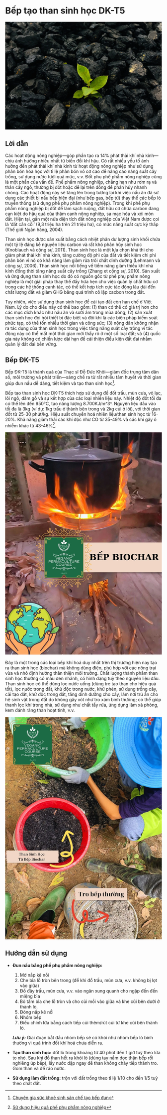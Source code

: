 # Bếp tạo than sinh học DK-T5

![bio-char-4](../../assets/images/biochar/bio-char-4.webp)

## Lời dẫn

Các hoạt động nông nghiệp&mdash;góp phần tạo ra 14% phát thải khí nhà kính&mdash;chịu ảnh hưởng nhiều nhất từ ​​biến đổi khí hậu. Có rất nhiều yếu tố ảnh hưởng đến phát thải khí nhà kính từ hoạt động nông nghiệp như sử dụng phân bón hóa học với tỉ lệ phân bón vô cơ cao để nâng cao năng suất cây trồng, sử dụng nước tưới quá mức, v.v. Đốt phụ phế phẩm nông nghiệp cũng là một phần của vấn đề. Phế phẩm nông nghiệp, chẳng hạn như rơm rạ và thân cây ngô, thường bị đốt hoặc để lại trên đồng để phân hủy nhanh chóng. Các hoạt động này sẽ tăng lên trong tương lai khi việc nấu ăn đã sử dụng các thiết bị nấu bếp hiện đại (như bếp gas, bếp từ) thay thế các bếp lò truyền thống (sử dụng phế phụ phẩm nông nghiệp). Trong khi phế phụ phẩm nông nghiệp bị đốt để làm sạch ruộng, đất hữu cơ chứa carbon đang cạn kiệt do hậu quả của thâm canh nông nghiệp, sa mạc hóa và xói mòn đất. Hiện tại, gần một nửa diện tích đất nông nghiệp của Việt Nam được coi là ‘đất cằn cỗi’ (9,3 triệu ha trên 21 triệu ha), có mức năng suất cực kỳ thấp (Thế giới Ngân hàng, 2004).

Than sinh học được sản xuất bằng cách nhiệt phân dư lượng sinh khối chứa một tỷ lệ đáng kể nguyên liệu carbon và rất khó phân hủy sinh học (Knoblauch và cộng sự, 2011). Than sinh học là một lựa chọn khả thi cho giảm phát thải khí nhà kính, tăng cường độ phì của đất và tiết kiệm chi phí phân bón vì nó có khả năng làm giảm rửa trôi chất dinh dưỡng (Lehmann và cộng sự, 2006). Than sinh học nổi tiếng về tiềm năng giảm thiểu khí nhà kính đồng thời tăng năng suất cây trồng (Zhang et cộng sự, 2010). Sản xuất và ứng dụng than sinh học do đó có nguồn gốc từ phế phụ phẩm nông nghiệp là một giải pháp thay thế đầy hứa hẹn cho việc quản lý chất hữu cơ trong các hệ thống canh tác, có thể kết hợp tích cực tác động lâu dài đến chất lượng đất và giảm GHG bằng quá trình cô lập cacbon trong đất.

Tuy nhiên, việc sử dụng than sinh học để cải tạo đất còn hạn chế ở Việt Nam. Lý do cho điều này có thể bao gồm: (1) than có thể có giá trị hơn cho các mục đích khác như nấu ăn và sưởi ấm trong mùa đông; (2) sản xuất than sinh học đòi hỏi thiết bị đặc biệt và đôi khi là các biện pháp kiểm soát phức tạp, có thể tốn nhiều thời gian và công sức; (3) nông dân không nhận ra tác dụng của than sinh học trong việc tăng năng suất cây trồng vì tác động này có thể mất một thời gian mới thấy rõ ở một số loại đất; và (4) quốc gia này không có chiến lược dài hạn để cải thiện điều kiện đất đai nhằm quản lý đất đai bền vững.

## Bếp ĐK-T5

Bếp ĐK-T5 là thành quả của Thạc sĩ Đỗ Đức Khôi&mdash;giám đốc trung tâm dân số, môi trường và phát triển&mdash;sáng chế ra từ rất nhiều tâm huyết và thời gian giúp đun nấu dễ dàng, tiết kiệm và tạo than sinh học[^1].

[^1]:

    [Chuyên gia sức khoẻ sinh sản chế tạo bếp đun](https://khoahocphattrien.vn/khoa-hoc/nha-sang-che-trinh-dinh-nang-sang-tao-khong-chi-de-thoa-man-dam-me-cong-nghe/20170413085232776p1c160.htm)

Bếp tạo than sinh học DK-T5 thích hợp sử dụng để đốt trấu, mùn cưa, vỏ lạc, lõi ngô, dăm gỗ và sự kết hợp của các loại nhiên liệu này. Nhiệt độ đốt tối đa có thể lên đến 950°C, tạo năng lượng 8.700KJ/m^3^. Nguyên liệu đầu vào tối đa là 3kg (ví dụ: 1kg trấu ở thành bên trong và 2kg củi ở lõi), với thời gian đốt từ 25-30 phút/kg. Hiệu suất chuyển hoá nhiên liệu/than sinh học từ 16-20%. Khả năng giảm thải các khí độc như CO từ 35-49% và các khí gây ô nhiễm khác từ 43-46%[^2].

![bio-char-2](../../assets/images/biochar/bio-char-2.webp)

[^2]: 

    [Sử dụng hiệu quả phế phụ phẩm nông nghiệp](https://journal.vaas.vn/sites/default/files/tapchi/2021-07/tc%20so17-2018.pdf)

Đây là một trong các loại bếp khí hoá duy nhất trên thị trường hiện nay tạo ra than sinh học (biochar) mà không dùng điện, phù hợp với các nông trại vừa và nhỏ định hướng thân thiện môi trường. Chất lượng thành phẩm than sinh học thường có màu đen nhánh, có hình dạng tuỳ theo nguyên liệu đầu. Than sinh học có thể dùng lọc nước uống (dùng tre tạo than cho hiệu quả tốt), lọc nước trong đất, khử độc trong nước, khử phèn, sử dụng trồng cây, cải tạo đất, khử độc trong đất, tăng dinh dưỡng cho cây, làm nơi trú ẩn cho hệ sinh vật trong đất do không gây xót như tro xám bình thường; có thể giúp thanh lọc khí trong nhà, sử dụng như chất tẩy rửa, ứng dụng làm xà phòng, kem đánh răng than hoạt tính, v.v.

![bio-char-1](../../assets/images/biochar/bio-char-1.webp)

## Hướng dẫn sử dụng

- **Đun nấu bằng phế phụ phẩm nông nghiệp:**

    1. Mở nắp kê nồi
    2. Che bìa lỗ tròn bên trong (để khi đổ trấu, mùn cưa, v.v. không bị lọt vào giữa)
    3. Đổ đây trấu, mùn cưa, v.v. vào ngăn xung quanh cho ngập đến đến miệng bìa
    4. Bỏ tấm bìa che lỗ tròn và cho củi mồi vào giữa và khe củi bên dưới ở thành lò.
    5. Đóng nắp kê nồi
    6. Nhóm bếp
    7. Điều chỉnh lửa bằng cách tiếp củi thêm/rút củi từ khe củi bên thành lò.

    ***Lưu ý:*** Giai đoạn bắt đầu nhóm bếp sẽ có khói như nhóm bếp lò bình thường vì quá trình đốt khí hoá chưa diễn ra. 

- **Tạo than sinh học:** đốt lò trong khoảng từ 40 phút đến 1 giờ tuỳ theo lửa to nhỏ. Sau khi đổ than hết ra khỏi lò (dùng tay nắm dọc thân bếp rồi nghiêng úp bếp), lấy nước dập ngay để than không cháy tiếp thành tro. Gom than và để ráo nước.

- **Sử dụng làm đất trồng:** trộn với đất trồng theo tỉ lệ 1/10 cho đến 1/5 tuỳ theo chất đất.
